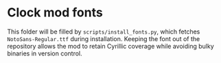 # Clock mod fonts

This folder will be filled by `scripts/install_fonts.py`, which fetches `NotoSans-Regular.ttf` during installation. Keeping the font out of the repository allows the mod to retain Cyrillic coverage while avoiding bulky binaries in version control.
